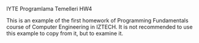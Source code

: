 IYTE Programlama Temelleri HW4

This is an example of the first homework of Programming Fundamentals course of Computer Engineering in IZTECH. It is not recommended to use this example to copy from it, but to examine it.
